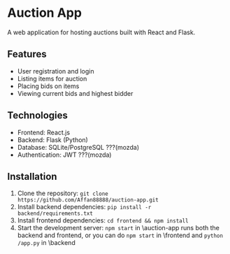 # Auction App

A web application for hosting auctions built with React and Flask.

## Features
- User registration and login
- Listing items for auction
- Placing bids on items
- Viewing current bids and highest bidder

## Technologies
- Frontend: React.js
- Backend: Flask (Python)
- Database: SQLite/PostgreSQL ???(mozda)
- Authentication: JWT ???(mozda)

## Installation
1. Clone the repository: `git clone https://github.com/Affan88888/auction-app.git`
2. Install backend dependencies: `pip install -r backend/requirements.txt`
3. Install frontend dependencies: `cd frontend && npm install`
4. Start the development server: `npm start` in \auction-app runs both the backend and frontend,
  or you can do `npm start` in \frontend and `python /app.py` in \backend


